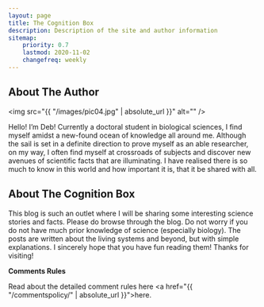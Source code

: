```yaml
---
layout: page
title: The Cognition Box
description: Description of the site and author information
sitemap:
    priority: 0.7
    lastmod: 2020-11-02
    changefreq: weekly
---
```

## About The Author

<span class="image left"><img src="{{ "/images/pic04.jpg" | absolute_url }}" alt="" /></span>


Hello! I’m Deb! Currently a doctoral student in biological sciences, I find myself amidst a new-found ocean of knowledge all around me. 
Although the sail is set in a definite direction to prove myself as an able researcher, on my way, I often find myself at crossroads of 
subjects and discover new avenues of scientific facts that are illuminating. I have realised there is so much to know in this world and 
how important it is, that it be shared with all. 


## About The Cognition Box

This blog is such an outlet where I will be sharing some interesting science stories and facts. Please do browse through the blog.
Do not worry if you do not have much prior knowledge of science (especially biology). The posts are written about the living systems
and beyond, but with simple explanations. I sincerely hope that you have fun reading them! 
Thanks for visiting! 



**Comments Rules**
 
Read about the detailed comment rules here <a href="{{ "/commentspolicy/" | absolute_url }}">here</a></li>.
